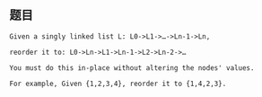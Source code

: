 ## 题目
    Given a singly linked list L: L0->L1->…->Ln-1->Ln,

    reorder it to: L0->Ln->L1->Ln-1->L2->Ln-2->…

    You must do this in-place without altering the nodes' values.

    For example, Given {1,2,3,4}, reorder it to {1,4,2,3}.